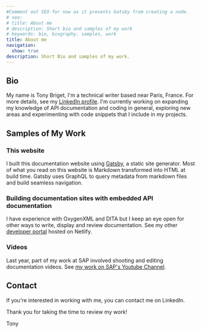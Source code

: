```yaml
---
#Comment out SEO for now as it prevents Gatsby from creating a node.
# seo:
# title: About me
# description: Short bio and samples of my work
# keywords: bio, biography, samples, work
title: About me
navigation:
  show: true
description: Short Bio and samples of my work.
---
```


## Bio
My name is Tony Briget, I'm a technical writer based near Paris, France. For more details, see my [LinkedIn profile](https://www.linkedin.com/in/tony-briget-52640017a/). I'm currently working on expanding my knowledge of API documentation and coding in general, exploring new areas and experimenting with code snippets that I include in my projects. 

## Samples of My Work

### This website
I built this documentation website using <a href="https://www.gatsbyjs.com/" target="_blank">Gatsby</a>, a static site generator. Most of what you read on this website is Markdown transformed into HTML at build time. Gatsby uses GraphQL to query metadata from markdown files and build seamless navigation.

### Building documentation sites with embedded API documentation
I have experience with OxygenXML and DITA but I keep an eye open for other ways to write, display and review documentation. See my other <a href="https://tb-apidocs.netlify.app/apidocs/1.0/" target="_blank">developer portal</a> hosted on Netlify.

### Videos
Last year, part of my work at SAP involved shooting and editing documentation videos. See [my work on SAP's Youtube Channel](https://www.youtube.com/watch?v=aENAqA82wdo). 


## Contact
If you're interested in working with me, you can contact me on LinkedIn. 

Thank you for taking the time to review my work! 

Tony
